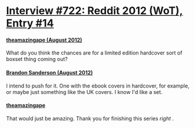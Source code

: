 # [Interview #722: Reddit 2012 (WoT), Entry #14](https://www.theoryland.com/intvmain.php?i=722#14)

#### [theamazingape (August 2012)](http://www.reddit.com/r/WoT/comments/xt5oy/does_anybody_else_think_it_would_be_a_cool_thing/c5pq1vy)

What do you think the chances are for a limited edition hardcover sort of boxset thing coming out?

#### [Brandon Sanderson (August 2012)](http://www.reddit.com/r/WoT/comments/xt5oy/does_anybody_else_think_it_would_be_a_cool_thing/c5pu8mx)

I intend to push for it. One with the ebook covers in hardcover, for example, or maybe just something like the UK covers. I know I'd like a set.

#### [theamazingape](http://www.reddit.com/r/WoT/comments/xt5oy/does_anybody_else_think_it_would_be_a_cool_thing/c5pubrx)

That would just be amazing. Thank you for finishing this series
*right*
.

